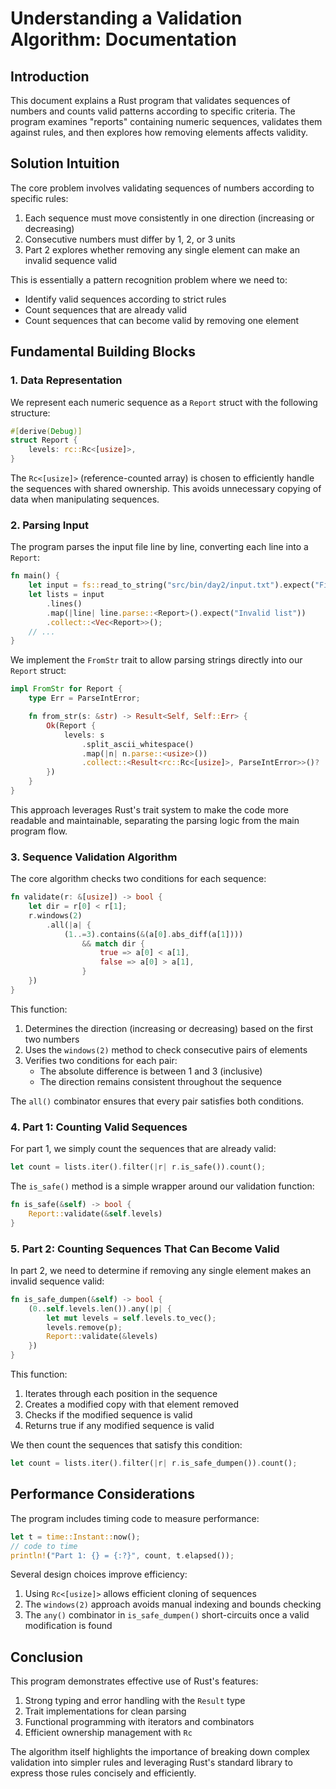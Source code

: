 # Understanding a Validation Algorithm: Documentation

## Introduction

This document explains a Rust program that validates sequences of numbers and counts valid patterns according to specific criteria. The program examines "reports" containing numeric sequences, validates them against rules, and then explores how removing elements affects validity.

## Solution Intuition

The core problem involves validating sequences of numbers according to specific rules:
1. Each sequence must move consistently in one direction (increasing or decreasing)
2. Consecutive numbers must differ by 1, 2, or 3 units
3. Part 2 explores whether removing any single element can make an invalid sequence valid

This is essentially a pattern recognition problem where we need to:
- Identify valid sequences according to strict rules
- Count sequences that are already valid
- Count sequences that can become valid by removing one element

## Fundamental Building Blocks

### 1. Data Representation

We represent each numeric sequence as a `Report` struct with the following structure:

```rust
#[derive(Debug)]
struct Report {
    levels: rc::Rc<[usize]>,
}
```

The `Rc<[usize]>` (reference-counted array) is chosen to efficiently handle the sequences with shared ownership. This avoids unnecessary copying of data when manipulating sequences.

### 2. Parsing Input

The program parses the input file line by line, converting each line into a `Report`:

```rust
fn main() {
    let input = fs::read_to_string("src/bin/day2/input.txt").expect("File not found");
    let lists = input
        .lines()
        .map(|line| line.parse::<Report>().expect("Invalid list"))
        .collect::<Vec<Report>>();
    // ...
}
```

We implement the `FromStr` trait to allow parsing strings directly into our `Report` struct:

```rust
impl FromStr for Report {
    type Err = ParseIntError;

    fn from_str(s: &str) -> Result<Self, Self::Err> {
        Ok(Report {
            levels: s
                .split_ascii_whitespace()
                .map(|n| n.parse::<usize>())
                .collect::<Result<rc::Rc<[usize]>, ParseIntError>>()?
        })
    }
}
```

This approach leverages Rust's trait system to make the code more readable and maintainable, separating the parsing logic from the main program flow.

### 3. Sequence Validation Algorithm

The core algorithm checks two conditions for each sequence:

```rust
fn validate(r: &[usize]) -> bool {
    let dir = r[0] < r[1];
    r.windows(2)
        .all(|a| {
            (1..=3).contains(&(a[0].abs_diff(a[1])))
                && match dir {
                    true => a[0] < a[1],
                    false => a[0] > a[1],
                }
    })
}
```

This function:
1. Determines the direction (increasing or decreasing) based on the first two numbers
2. Uses the `windows(2)` method to check consecutive pairs of elements
3. Verifies two conditions for each pair:
   - The absolute difference is between 1 and 3 (inclusive)
   - The direction remains consistent throughout the sequence

The `all()` combinator ensures that every pair satisfies both conditions.

### 4. Part 1: Counting Valid Sequences

For part 1, we simply count the sequences that are already valid:

```rust
let count = lists.iter().filter(|r| r.is_safe()).count();
```

The `is_safe()` method is a simple wrapper around our validation function:

```rust
fn is_safe(&self) -> bool {
    Report::validate(&self.levels)
}
```

### 5. Part 2: Counting Sequences That Can Become Valid

In part 2, we need to determine if removing any single element makes an invalid sequence valid:

```rust
fn is_safe_dumpen(&self) -> bool {
    (0..self.levels.len()).any(|p| {
        let mut levels = self.levels.to_vec();
        levels.remove(p);
        Report::validate(&levels)
    })
}
```

This function:
1. Iterates through each position in the sequence
2. Creates a modified copy with that element removed
3. Checks if the modified sequence is valid
4. Returns true if any modified sequence is valid

We then count the sequences that satisfy this condition:

```rust
let count = lists.iter().filter(|r| r.is_safe_dumpen()).count();
```

## Performance Considerations

The program includes timing code to measure performance:

```rust
let t = time::Instant::now();
// code to time
println!("Part 1: {} = {:?}", count, t.elapsed());
```

Several design choices improve efficiency:
1. Using `Rc<[usize]>` allows efficient cloning of sequences
2. The `windows(2)` approach avoids manual indexing and bounds checking
3. The `any()` combinator in `is_safe_dumpen()` short-circuits once a valid modification is found

## Conclusion

This program demonstrates effective use of Rust's features:
1. Strong typing and error handling with the `Result` type
2. Trait implementations for clean parsing
3. Functional programming with iterators and combinators
4. Efficient ownership management with `Rc`

The algorithm itself highlights the importance of breaking down complex validation into simpler rules and leveraging Rust's standard library to express those rules concisely and efficiently.
